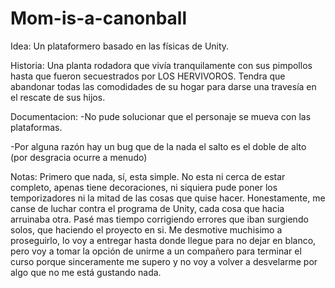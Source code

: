 # Mom-is-a-canonball
 Idea: Un plataformero basado en las físicas de Unity.
 
 Historia: Una planta rodadora que vivía tranquilamente con sus pimpollos hasta que fueron secuestrados por LOS HERVIVOROS.
 Tendra que abandonar todas las comodidades de su hogar para darse una travesía en el rescate de sus hijos.
 
 Documentacion:
 -No pude solucionar que el personaje se mueva con las plataformas.
 
 -Por alguna razón hay un bug que de la nada el salto es el doble de alto (por desgracia ocurre a menudo)
 
 Notas: Primero que nada, sí, esta simple. No esta ni cerca de estar completo, apenas tiene decoraciones, ni siquiera pude
 poner los temporizadores ni la mitad de las cosas que quise hacer. Honestamente, me canse de luchar contra el programa
 de Unity, cada cosa que hacia arruinaba otra. Pasé mas tiempo corrigiendo errores que iban surgiendo solos, que haciendo el
 proyecto en si.
 Me desmotive muchisimo a proseguirlo, lo voy a entregar hasta donde llegue para no dejar en blanco, pero voy a tomar la
 opción de unirme a un compañero para terminar el curso porque sinceramente me supero y no voy a volver a desvelarme por algo
 que no me está gustando nada.
